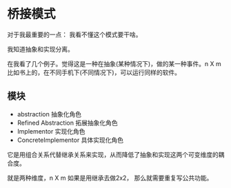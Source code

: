 # 桥接模式
对于我最重要的一点：
我看不懂这个模式要干啥。

我知道抽象和实现分离。

在我看了几个例子。觉得这是一种在抽象(某种情况下)，做的某一种事件。n X m
比如书上的，在不同手机下(不同情况下)，可以运行同样的软件。

## 模块
- abstraction 抽象化角色
- Refined Abstraction  拓展抽象化角色
- Implementor  实现化角色
- ConcreteImplementor 具体实现化角色

它是用组合关系代替继承关系来实现，从而降低了抽象和实现这两个可变维度的耦合度。

就是两种维度，n X m 如果是用继承去做2x2， 那么就需要重复写公共功能。